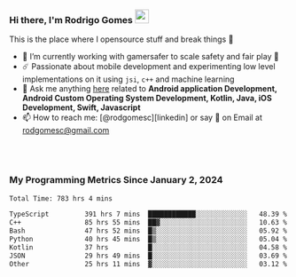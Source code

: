 
### Hi there, I'm Rodrigo Gomes <img src="https://media.giphy.com/media/hvRJCLFzcasrR4ia7z/giphy.gif" width="25px">
This is the place where I opensource stuff and break things 🤣
- 🔭 I’m currently working with gamersafer to scale safety and fair play 💜
- ☄️ Passionate about mobile development and experimenting low level implementations on it using `jsi`, `c++` and machine learning
- 💬 Ask me anything [here](https://github.com/rodgomesc/rodgomesc/issues) related to <b>Android application Development, Android Custom Operating System Development, Kotlin, Java, iOS Development, Swift, Javascript</b>
- 📫 How to reach me: [@rodgomesc][linkedin] or say 👋 on Email at [rodgomesc@gmail.com](mailto:rodgomesc@gmail.com)


<br/>

<!-- 
<picture>
  <img src="/github-metrics.svg" alt="Metrics">
</picture>
-->

</br>

### My Programming Metrics Since January 2, 2024 


<!--START_SECTION:waka-->

```txt
Total Time: 783 hrs 4 mins

TypeScript         391 hrs 7 mins  ████████████░░░░░░░░░░░░░   48.39 %
C++                85 hrs 55 mins  ██▓░░░░░░░░░░░░░░░░░░░░░░   10.63 %
Bash               47 hrs 52 mins  █▒░░░░░░░░░░░░░░░░░░░░░░░   05.92 %
Python             40 hrs 45 mins  █▒░░░░░░░░░░░░░░░░░░░░░░░   05.04 %
Kotlin             37 hrs          █░░░░░░░░░░░░░░░░░░░░░░░░   04.58 %
JSON               29 hrs 49 mins  █░░░░░░░░░░░░░░░░░░░░░░░░   03.69 %
Other              25 hrs 11 mins  ▓░░░░░░░░░░░░░░░░░░░░░░░░   03.12 %
```

<!--END_SECTION:waka-->
